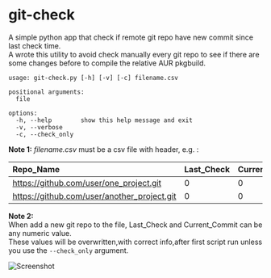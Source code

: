 # git-check

A simple python app that check if remote git repo have new commit since last check time.<br />
A wrote this utility to avoid check manually every git repo to see if there are some changes before to compile the relative AUR pkgbuild.<br />

```
usage: git-check.py [-h] [-v] [-c] filename.csv

positional arguments:
  file

options:
  -h, --help        show this help message and exit
  -v, --verbose
  -c, --check_only
```

**Note 1:**
_*filename.csv*_ must be a csv file with header, e.g. : 

| Repo_Name | Last_Check | Current_Commit |
| :---      | :---       | :---          |
|https://github.com/user/one_project.git|0|0
|https://github.com/user/another_project.git|0|0

**Note 2:**<br />
When add a new git repo to the file, Last_Check and Current_Commit can be any numeric value.<br />
These values will be overwritten,with correct info,after first script run unless you use the `--check_only` argument.

![Screenshot](https://raw.github.com/dasnoopy/git-check/main/screenshot.png)
